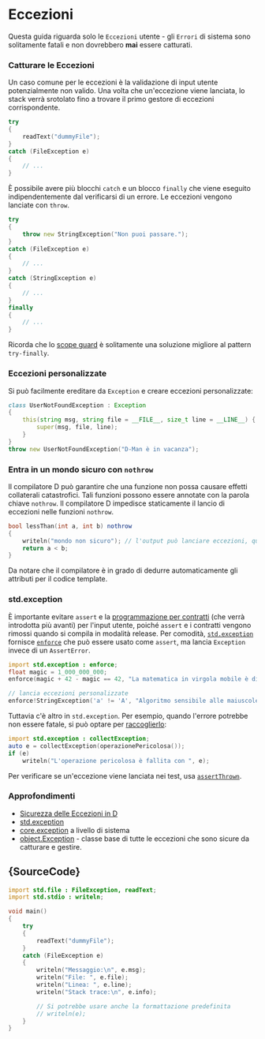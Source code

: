 # Eccezioni

Questa guida riguarda solo le `Eccezioni` utente - gli `Errori` di sistema sono solitamente fatali
e non dovrebbero __mai__ essere catturati.

### Catturare le Eccezioni

Un caso comune per le eccezioni è la validazione di input utente potenzialmente non valido.
Una volta che un'eccezione viene lanciata, lo stack verrà srotolato fino a trovare
il primo gestore di eccezioni corrispondente.

```d
try
{
    readText("dummyFile");
}
catch (FileException e)
{
    // ...
}
```

È possibile avere più blocchi `catch` e un blocco `finally` che viene eseguito
indipendentemente dal verificarsi di un errore. Le eccezioni vengono lanciate con `throw`.

```d
try
{
    throw new StringException("Non puoi passare.");
}
catch (FileException e)
{
    // ...
}
catch (StringException e)
{
    // ...
}
finally
{
    // ...
}
```

Ricorda che lo [scope guard](gems/scope-guards) è solitamente una soluzione migliore
al pattern `try-finally`.

### Eccezioni personalizzate

Si può facilmente ereditare da `Exception` e creare eccezioni personalizzate:

```d
class UserNotFoundException : Exception
{
    this(string msg, string file = __FILE__, size_t line = __LINE__) {
        super(msg, file, line);
    }
}
throw new UserNotFoundException("D-Man è in vacanza");
```

### Entra in un mondo sicuro con `nothrow`

Il compilatore D può garantire che una funzione non possa causare effetti collaterali catastrofici.
Tali funzioni possono essere annotate con la parola chiave `nothrow`. Il compilatore D
impedisce staticamente il lancio di eccezioni nelle funzioni `nothrow`.

```d
bool lessThan(int a, int b) nothrow
{
    writeln("mondo non sicuro"); // l'output può lanciare eccezioni, quindi questo è proibito
    return a < b;
}
```

Da notare che il compilatore è in grado di dedurre automaticamente gli attributi
per il codice template.

### std.exception

È importante evitare `assert` e la [programmazione per contratti](gems/contract-programming)
(che verrà introdotta più avanti) per l'input utente, poiché `assert` e i contratti
vengono rimossi quando si compila in modalità release. Per comodità,
[`std.exception`](https://dlang.org/phobos/std_exception.html) fornisce
[`enforce`](https://dlang.org/phobos/std_exception.html#enforce)
che può essere usato come `assert`, ma lancia `Exception`
invece di un `AssertError`.

```d
import std.exception : enforce;
float magic = 1_000_000_000;
enforce(magic + 42 - magic == 42, "La matematica in virgola mobile è divertente");

// lancia eccezioni personalizzate
enforce!StringException('a' != 'A', "Algoritmo sensibile alle maiuscole/minuscole");
```

Tuttavia c'è altro in `std.exception`. Per esempio, quando l'errore potrebbe non essere
fatale, si può optare per
[raccoglierlo](https://dlang.org/phobos/std_exception.html#collectException):

```d
import std.exception : collectException;
auto e = collectException(operazionePericolosa());
if (e)
    writeln("L'operazione pericolosa è fallita con ", e);
```

Per verificare se un'eccezione viene lanciata nei test, usa [`assertThrown`](https://dlang.org/phobos/std_exception.html#assertThrown).

### Approfondimenti

- [Sicurezza delle Eccezioni in D](https://dlang.org/exception-safe.html)
- [std.exception](https://dlang.org/phobos/std_exception.html)
- [core.exception](https://dlang.org/phobos/core_exception.html) a livello di sistema
- [object.Exception](https://dlang.org/library/object/exception.html) - classe base di tutte le eccezioni che sono sicure da catturare e gestire.

## {SourceCode}

```d
import std.file : FileException, readText;
import std.stdio : writeln;

void main()
{
    try
    {
        readText("dummyFile");
    }
    catch (FileException e)
    {
        writeln("Messaggio:\n", e.msg);
        writeln("File: ", e.file);
        writeln("Linea: ", e.line);
        writeln("Stack trace:\n", e.info);

        // Si potrebbe usare anche la formattazione predefinita
        // writeln(e);
    }
}
```
